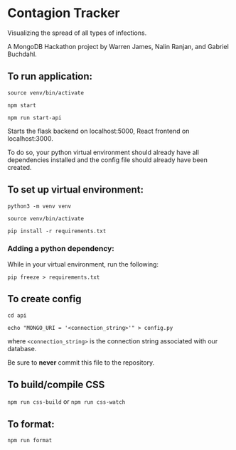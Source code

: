 # Contagion Tracker

Visualizing the spread of all types of infections.

A MongoDB Hackathon project by Warren James, Nalin Ranjan, and Gabriel Buchdahl.

## To run application:

`source venv/bin/activate`

`npm start`

`npm run start-api`

Starts the flask backend on localhost:5000, React frontend on localhost:3000.

To do so, your python virtual environment should already have all dependencies installed and the config file should already have been created. 

<!-- This should be done after `npm start` has been run to test the application with both the frontend and backend -->

## To set up virtual environment:

`python3 -m venv venv`

`source venv/bin/activate`

`pip install -r requirements.txt`

### Adding a python dependency:

While in your virtual environment, run the following:

`pip freeze > requirements.txt`

## To create config

`cd api`

`echo "MONGO_URI = '<connection_string>'" > config.py`

where `<connection_string>` is the connection string associated with our database.

Be sure to **never** commit this file to the repository.

## To build/compile CSS

`npm run css-build` or `npm run css-watch`

## To format:

`npm run format`
